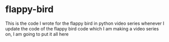 # flappy-bird
This is the code I wrote for the flappy bird in python video series
whenever I update the code of the flappy bird code which I am making a video series on, I am going to put it all here

